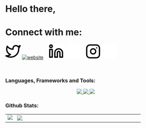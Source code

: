 # Hello there,

# Connect with me:

[![website](./img/twitter-light.svg)](https://twitter.com/OluochIan#gh-light-mode-only)
[![website](src="https://skillicons.dev/icons?i=twitter)](https://twitter.com/oluoch_ian#gh-dark-mode-only)
&nbsp;&nbsp;
[![website](./img/linkedin-light.svg)](https://www.linkedin.com/in/oluoch-ian-90193a206/#gh-light-mode-only)
[![website](./img/linkedin-dark.svg)](https://www.linkedin.com/in/oluoch-ian-90193a206/#gh-dark-mode-only)
&nbsp;&nbsp;
[![website](./img/instagram-light.svg)](https://instagram.com/oluoch_ian#gh-light-mode-only)
[![website](./img/instagram-dark.svg)](https://instagram.com/oluoch_ian#gh-dark-mode-only)

<br />

### Languages, Frameworks and Tools:
<p align="center">

  <a href="https://skillicons.dev">
    <img src="https://skillicons.dev/icons?i=git,github,c,python,django,php,laravel" />
    <img src="https://skillicons.dev/icons?i=js,vue,typescript,react" />
   <img src="https://skillicons.dev/icons?i=docker,bootstrap,vscode,postman,postgresql,mysql" />
  </a>
         
</p>

### Github Stats:
<table>
  <tr>
    <td>
      <img width="400px" src="https://github-readme-stats.vercel.app/api/top-langs/?username=Morvin-Ian&langs_count=4&layout=compact&theme=tokyonight"/>
    </td>
    <td><img width="380px" align="left" src="https://github-readme-stats.vercel.app/api?username=Morvin-Ian&show_icons=true&count_private=true&include_all_commits&theme=tokyonight"/></td>

  </tr>
    
</table>
